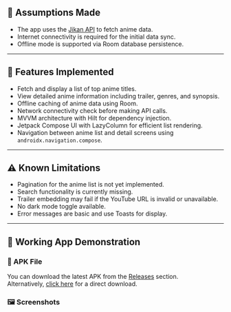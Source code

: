 ## 📌 Assumptions Made
- The app uses the [Jikan API](https://jikan.moe/) to fetch anime data.
- Internet connectivity is required for the initial data sync.
- Offline mode is supported via Room database persistence.

---

## 🚀 Features Implemented
- Fetch and display a list of top anime titles.
- View detailed anime information including trailer, genres, and synopsis.
- Offline caching of anime data using Room.
- Network connectivity check before making API calls.
- MVVM architecture with Hilt for dependency injection.
- Jetpack Compose UI with LazyColumn for efficient list rendering.
- Navigation between anime list and detail screens using `androidx.navigation.compose`.

---

## ⚠️ Known Limitations
- Pagination for the anime list is not yet implemented.
- Search functionality is currently missing.
- Trailer embedding may fail if the YouTube URL is invalid or unavailable.
- No dark mode toggle available.
- Error messages are basic and use Toasts for display.

---

## 📱 Working App Demonstration
### 🔗 APK File
You can download the latest APK from the [Releases](https://github.com/nikheelkamble4/AnimeSeries/releases) section.  
Alternatively, [click here](https://github.com/nikheelkamble4/AnimeSeries/releases/download/v1.0.0/Anime.apk) for a direct download.

### 🖼️ Screenshots
